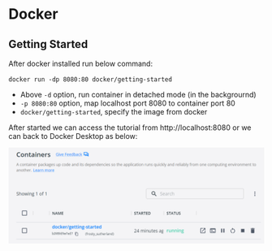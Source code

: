 # Docker

## Getting Started

After docker installed run below command:

```
docker run -dp 8080:80 docker/getting-started
```

* Above ```-d``` option, run container in detached mode (in the backgrournd)
* ```-p 8080:80``` option, map localhost port 8080 to container port 80
* ```docker/getting-started```, specify the image from docker

After started we can access the tutorial from http://localhost:8080 or we can back to Docker Desktop as below:

<img src="/images/img001.png">

